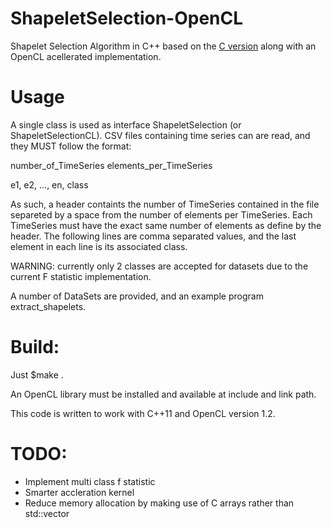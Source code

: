 # ShapeletSelection-OpenCL

 Shapelet Selection Algorithm in C++ based on the [C version](https://github.com/vctrop/shapelet_distance_hardware_accelerator) along with an OpenCL acellerated implementation.

# Usage
A single class is used as interface ShapeletSelection (or ShapeletSelectionCL).
CSV files containing time series can are read, and they MUST follow the format:

number_of_TimeSeries elements_per_TimeSeries

e1, e2, ..., en, class

As such, a header containts the number of TimeSeries contained in the file separeted by a space from the number of elements per TimeSeries. Each TimeSeries must have the exact same number of elements as define by the header.
The following lines are comma separated values, and the last element in each line is its associated class. 

WARNING: currently only 2 classes are accepted for datasets due to the current F statistic implementation. 

A number of DataSets are provided, and an example program extract_shapelets.

# Build:

Just $make . 

An OpenCL library must be installed and available at include and link path. 

This code is written to work with C++11 and OpenCL version 1.2.

# TODO:

* Implement multi class f statistic
* Smarter accleration kernel
* Reduce memory allocation by making use of C arrays rather than std::vector